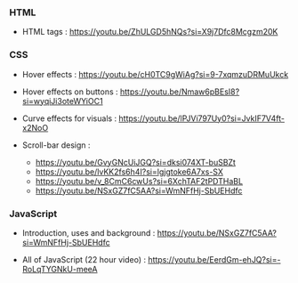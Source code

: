 
### HTML

- HTML tags : https://youtu.be/ZhULGD5hNQs?si=X9j7Dfc8Mcgzm20K


### CSS

- Hover effects : https://youtu.be/cH0TC9gWiAg?si=9-7xqmzuDRMuUkck
- Hover effects on buttons : https://youtu.be/Nmaw6pBEsI8?si=wyqiJi3oteWYiOC1

- Curve effects for visuals : https://youtu.be/lPJVi797Uy0?si=JvkIF7V4ft-x2NoO

- Scroll-bar design : 
	- https://youtu.be/GvyGNcUiJGQ?si=dksi074XT-buSBZt
	- https://youtu.be/lvKK2fs6h4I?si=lgjgtoke6A7xs-SX
	- https://youtu.be/v_8CmC6cwUs?si=6XchTAF2tPDTHaBL
	- https://youtu.be/NSxGZ7fC5AA?si=WmNFfHj-SbUEHdfc


### JavaScript

- Introduction, uses and background : https://youtu.be/NSxGZ7fC5AA?si=WmNFfHj-SbUEHdfc

- All of JavaScript (22 hour video) : https://youtu.be/EerdGm-ehJQ?si=-RoLqTYGNkU-meeA
